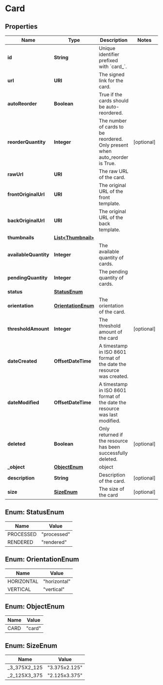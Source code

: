 

# Card


## Properties

Name | Type | Description | Notes
------------ | ------------- | ------------- | -------------
**id** | **String** | Unique identifier prefixed with &#x60;card_&#x60;. | 
**url** | **URI** | The signed link for the card. | 
**autoReorder** | **Boolean** | True if the cards should be auto-reordered. | 
**reorderQuantity** | **Integer** | The number of cards to be reordered. Only present when auto_reorder is True. |  [optional]
**rawUrl** | **URI** | The raw URL of the card. | 
**frontOriginalUrl** | **URI** | The original URL of the front template. | 
**backOriginalUrl** | **URI** | The original URL of the back template. | 
**thumbnails** | [**List&lt;Thumbnail&gt;**](Thumbnail.md) |  | 
**availableQuantity** | **Integer** | The available quantity of cards. | 
**pendingQuantity** | **Integer** | The pending quantity of cards. | 
**status** | [**StatusEnum**](#StatusEnum) |  | 
**orientation** | [**OrientationEnum**](#OrientationEnum) | The orientation of the card. | 
**thresholdAmount** | **Integer** | The threshold amount of the card |  [optional]
**dateCreated** | **OffsetDateTime** | A timestamp in ISO 8601 format of the date the resource was created. | 
**dateModified** | **OffsetDateTime** | A timestamp in ISO 8601 format of the date the resource was last modified. | 
**deleted** | **Boolean** | Only returned if the resource has been successfully deleted. |  [optional]
**_object** | [**ObjectEnum**](#ObjectEnum) | object | 
**description** | **String** | Description of the card. |  [optional]
**size** | [**SizeEnum**](#SizeEnum) | The size of the card |  [optional]



## Enum: StatusEnum

Name | Value
---- | -----
PROCESSED | &quot;processed&quot;
RENDERED | &quot;rendered&quot;



## Enum: OrientationEnum

Name | Value
---- | -----
HORIZONTAL | &quot;horizontal&quot;
VERTICAL | &quot;vertical&quot;



## Enum: ObjectEnum

Name | Value
---- | -----
CARD | &quot;card&quot;



## Enum: SizeEnum

Name | Value
---- | -----
_3_375X2_125 | &quot;3.375x2.125&quot;
_2_125X3_375 | &quot;2.125x3.375&quot;



